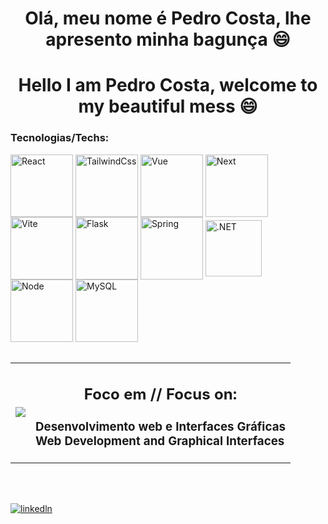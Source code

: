 <div align="center">
  <h1>Olá, meu nome é Pedro Costa, lhe apresento minha bagunça 😄</h1>
  <h1>Hello I am Pedro Costa, welcome to my beautiful mess 😄</h1>
</div>

### Tecnologias/Techs:
<div style="display: inline-block">
  <img align="center" alt="React" width="100" src="https://img.shields.io/badge/React-%2320232a.svg?logo=react&logoColor=%2361DAFB"/>
  <img align="center" alt="TailwindCss" width="100" src="https://img.shields.io/badge/Tailwind%20CSS-%2338B2AC.svg?logo=tailwind-css&logoColor=white"/>
  <img align="center" alt="Vue" width="100" src="https://img.shields.io/badge/Vue.js-4FC08D?logo=vuedotjs&logoColor=fff"/>
  <img align="center" alt="Next" width="100" src="https://img.shields.io/badge/Next-black?style=for-the-badge&logo=next.js&logoColor=white"/>
  <img align="center" alt="Vite" width="100" src="https://img.shields.io/badge/Vite-646CFF?logo=vite&logoColor=fff"/>
  <img align="center" alt="Flask" width="100" src="https://img.shields.io/badge/Flask-000?logo=flask&logoColor=fff"/>
  <img align="center" alt="Spring" width="100" src="https://img.shields.io/badge/spring-%236DB33F.svg?style=for-the-badge&logo=spring&logoColor=white"/>
  <img align="center" alt=".NET" width="90" src="https://img.shields.io/badge/.NET-5C2D91?style=for-the-badge&logo=.net&logoColor=white"/>
  <img align="center" alt="Node" width="100" src="https://img.shields.io/badge/node.js-6DA55F?style=for-the-badge&logo=node.js&logoColor=white"/>
  <img align="center" alt="MySQL" width="100" src="https://img.shields.io/badge/MySQL-00000F?style=for-the-badge&logo=mysql&logoColor=white"/>
</div>

<br/>
<br/>

<table border="0">
  <tr>
    <td>
      <img src="https://github-readme-stats.vercel.app/api/top-langs/?username=dev-pedr0&layout=compact&bg_color=000000&text_color=ffffff" />
    </td>
    <td>
      <h2 align="center">Foco em // Focus on:</h2>
      <h3>Desenvolvimento web e Interfaces Gráficas <br/> Web Development and Graphical Interfaces</h3>
    </td>
  </tr>
</table>

<br/>
<br/>

[![linkedln](https://img.shields.io/badge/LinkedIn-0077B5?style=for-the-badge&logo=linkedin&logoColor=white)](https://www.linkedin.com/in/pedro-conceicao1/)

